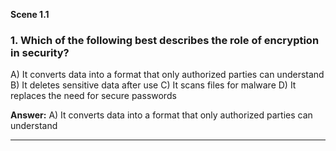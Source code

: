 **Scene 1.1**

### **1. Which of the following best describes the role of encryption in security?**

A) It converts data into a format that only authorized parties can understand
B) It deletes sensitive data after use
C) It scans files for malware
D) It replaces the need for secure passwords

**Answer:** A) It converts data into a format that only authorized parties can understand

---
